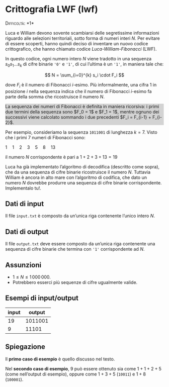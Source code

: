 # Crittografia LWF (lwf)

<div style="font-variant: small-caps">Difficoltà: *1*</div>

Luca e William devono sovente scambiarsi delle segretissime informazioni
riguardo alle selezioni territoriali, sotto forma di numeri interi $N$. Per
evitare di essere scoperti, hanno quindi deciso di inventare un nuovo codice
crittografico, che hanno chiamato codice _Luca-William-Fibonacci_ (LWF).

In questo codice, ogni numero intero $N$ viene tradotto in una sequenza
$s_0 s_1 \ldots s_k$
di cifre binarie `'0'` e `'1'`, di cui l’ultima è un `'1'`, in
maniera tale che:

$$ N = \sum_{i=0}^{k} s_i \cdot F_i $$

dove $F_i$ è il numero di Fibonacci $i$-esimo. Più informalmente, una cifra $1$
in posizione $i$ nella sequenza indica che il numero di Fibonacci $i$-esimo fa
parte della somma che ricostruisce il numero $N$.

<div style="background-color: lightgrey">
La sequenza dei numeri di Fibonacci è definita in maniera ricorsiva: i primi due
termini della sequenza sono $F_0 = 1$ e $F_1 = 1$, mentre ognuno dei successivi
viene calcolato sommando i due precedenti $F_i = F_{i-1} + F_{i-2}$.
</div>

Per esempio, consideriamo la sequenza `1011001` di lunghezza $k = 7$. Visto che
i primi $7$ numeri di Fibonacci sono:

$1 \quad 1 \quad 2 \quad 3 \quad 5 \quad 8 \quad 13$

il numero $N$ corrispondente è pari a $1 + 2 + 3 + 13 = 19$

Luca ha già implementato l’algoritmo di decodifica (descritto come sopra), che
da una sequenza di cifre binarie ricostruisce il numero $N$. Tuttavia William è
ancora in alto mare con l’algoritmo di codifica, che dato un numero $N$ dovrebbe
produrre una sequenza di cifre binarie corrispondente. Implementalo tu!.

## Dati di input

Il file `input.txt` è composto da un’unica riga contenente l’unico intero $N$.

## Dati di output

Il file `output.txt` deve essere composto da un’unica riga contenente una
sequenza di cifre binarie che termina con `'1'` corrispondente ad $N$.

## Assunzioni

- $1 \le N \le 1\,000\,000$.
- Potrebbero esserci più sequenze di cifre ugualmente valide.

## Esempi di input/output

| **input** | **output** |
|-----------|------------|
| 19        | 1011001    |
| 9         | 11101      |

## Spiegazione

Il **primo caso di esempio** è quello discusso nel testo.

Nel **secondo caso di esempio**, $9$ può essere ottenuto sia come $1+1+2+5$
(come nell’output di esempio), oppure come $1 + 3 + 5$ (`10011`) e $1 + 8$
(`100001`).
